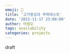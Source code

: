 ```yaml
---  
emoji: 📝  
title: '고가용성과 부하테스트'   
date: '2022-11-17 23:00:00'  
author: 어썸오  
tags: availability
categories: projects
---  
```


draft